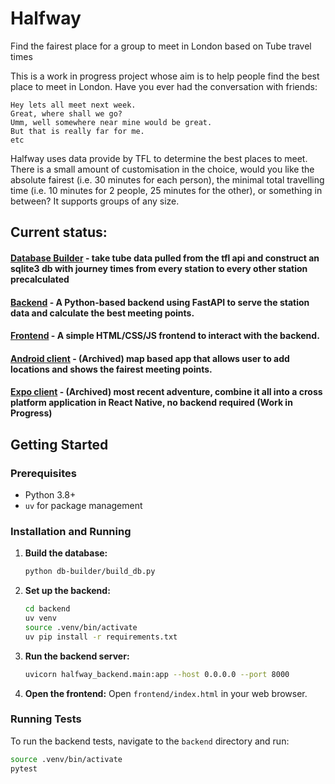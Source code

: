 # Halfway

Find the fairest place for a group to meet in London based on Tube travel times

This is a work in progress project whose aim is to help people find the best place to meet in London.
Have you ever had the conversation with friends:
```
Hey lets all meet next week.
Great, where shall we go?
Umm, well somewhere near mine would be great.
But that is really far for me.
etc
```

Halfway uses data provide by TFL to determine the best places to meet.
There is a small amount of customisation in the choice, would you like the absolute fairest (i.e. 30 minutes for each person), the minimal total travelling time (i.e. 10 minutes for 2 people, 25 minutes for the other), or something in between?
It supports groups of any size.

## Current status:
#### [Database Builder](./db-builder) - take tube data pulled from the tfl api and construct an sqlite3 db with journey times from every station to every other station precalculated
#### [Backend](./backend) - A Python-based backend using FastAPI to serve the station data and calculate the best meeting points.
#### [Frontend](./frontend) - A simple HTML/CSS/JS frontend to interact with the backend.
#### [Android client](./archive/android-client) - (Archived) map based app that allows user to add locations and shows the fairest meeting points.
#### [Expo client](./archive/expo-client-16) - (Archived) most recent adventure, combine it all into a cross platform application in React Native, no backend required (Work in Progress)

## Getting Started

### Prerequisites
- Python 3.8+
- `uv` for package management

### Installation and Running

1. **Build the database:**
   ```bash
   python db-builder/build_db.py
   ```

2. **Set up the backend:**
   ```bash
   cd backend
   uv venv
   source .venv/bin/activate
   uv pip install -r requirements.txt
   ```

3. **Run the backend server:**
   ```bash
   uvicorn halfway_backend.main:app --host 0.0.0.0 --port 8000
   ```

4. **Open the frontend:**
   Open `frontend/index.html` in your web browser.

### Running Tests

To run the backend tests, navigate to the `backend` directory and run:
```bash
source .venv/bin/activate
pytest
```
